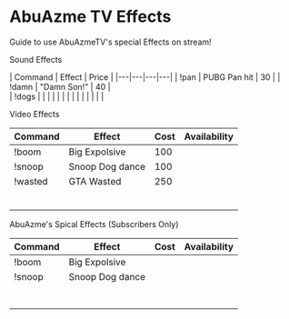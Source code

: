 # AbuAzme TV Effects

Guide to use AbuAzmeTV's special Effects on stream!

Sound Effects

| Command  | Effect | Price |
|---|---|---|---|
|  !pan | PUBG Pan hit | 30 | 
|  !damn | "Damn Son!"  | 40  |  
| !dogs  |   |   |   |
|   |   |   |   |
|   |   |   |   |



Video Effects

| Command  | Effect | Cost | Availability |
|---|---|---|---|
|  !boom | Big Expolsive | 100  |  
|  !snoop | Snoop Dog dance | 100 |   
|  !wasted | GTA Wasted | 250 |
|   |   |   |   |
|   |   |   |   |
|   |   |   |   |
|   |   |   |   |
|   |   |   |   |
|   |   |   |   |



AbuAzme's Spical Effects (Subscribers Only)

| Command  | Effect | Cost | Availability |
|---|---|---|---|
|  !boom | Big Expolsive |   |   |
|  !snoop | Snoop Dog dance  |   |   |
|   |   |   |   |
|   |   |   |   |
|   |   |   |   |
|   |   |   |   |
|   |   |   |   |
|   |   |   |   |
|   |   |   |   |
  
